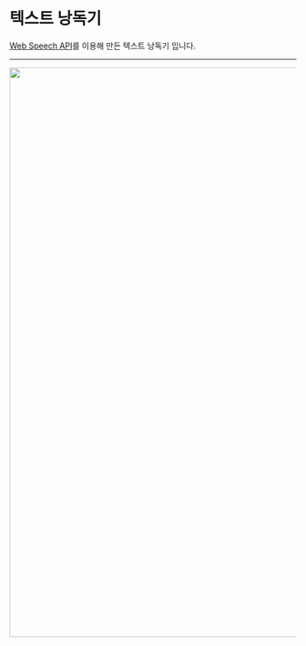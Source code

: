 텍스트 낭독기
==================
[Web Speech API](https://developer.mozilla.org/en-US/docs/Web/API/SpeechSynthesisUtterance)를 이용해 만든 텍스트 낭독기 입니다.

***
<img src="https://github.com/shinjh0305-jhshin/VanilaJS/blob/774b8fb2c145eeaec7e9b909581585d3448cb716/11.%20%ED%85%8D%EC%8A%A4%ED%8A%B8%20%EB%82%AD%EB%8F%85%EA%B8%B0/img/result.gif"
width="1000">
